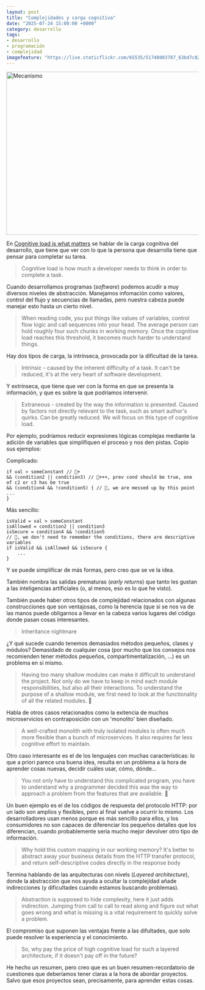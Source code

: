 ```yaml
---
layout: post
title: "Complejidades y carga cognitiva"
date: "2025-07-24 15:00:00 +0000"
category: desarrollo
tags:
- desarrollo
- programación
- complejidad
imagefeature: "https://live.staticflickr.com/65535/51748003787_63bd7c82bc_z.jpg"
---
```

<a data-flickr-embed="true" href="https://www.flickr.com/photos/fernand0/51748003787/in/dateposted/" title="Mecanismo"><img src="https://live.staticflickr.com/65535/51748003787_63bd7c82bc_z.jpg" width="640" height="427" alt="Mecanismo"/></a><script async src="//embedr.flickr.com/assets/client-code.js" charset="utf-8"></script>

En [Cognitive load is what matters](https://minds.md/zakirullin/cognitive) se hablar de la carga cognitiva del desarrollo, que tiene que ver con lo que la persona que desarrolla tiene que pensar para completar su tarea.

> Cognitive load is how much a developer needs to think in order to complete a task.

Cuando desarrollamos programas (*software*) podemos acudir a muy diversos niveles de abstracción. Manejamos infomación como valores, control del flujo y secuencias de llamadas, pero nuestra cabeza puede manejar esto hasta un cierto nivel.

> When reading code, you put things like values of variables, control flow logic and call sequences into your head. The average person can hold roughly four such chunks in working memory. Once the cognitive load reaches this threshold, it becomes much harder to understand things.

Hay dos tipos de carga, la intrínseca, provocada por la dificultad de la tarea.

> Intrinsic - caused by the inherent difficulty of a task. It can't be reduced, it's at the very heart of software development.

Y extrínseca, que tiene que ver con la forma en que se presenta la información, y que es sobre la que podríamos intervenir.

> Extraneous - created by the way the information is presented. Caused by factors not directly relevant to the task, such as smart author's quirks. Can be greatly reduced. We will focus on this type of cognitive load.

Por ejemplo, podríamos reducir expresiones lógicas complejas mediante la adición de variables que simplifiquen el proceso y nos den pistas. Copio sus ejemplos:

Complicado:

    if val > someConstant // 🧠+
    && (condition2 || condition3) // 🧠+++, prev cond should be true, one of c2 or c3 has be true
    && (condition4 && !condition5) { // 🤯, we are messed up by this point
    ...
    }

Más sencillo:

    isValid = val > someConstant
    isAllowed = condition2 || condition3
    isSecure = condition4 && !condition5
    // 🧠, we don't need to remember the conditions, there are descriptive variables
    if isValid && isAllowed && isSecure {
        ...
    }

Y se puede simplificar de más formas, pero creo que se ve la idea.

También nombra las salidas prematuras (*early returns*) que tanto les gustan a las inteligencias artificiales (o, al menos, eso es lo que he visto).

También puede haber otros tipos de complejidad relacionados con algunas construcciones que son ventajosas, como la herencia (que si se nos va de las manos puede obligarnos a llevar en la cabeza varios lugares del código donde pasan cosas interesantes.

>  Inheritance nightmare

¿Y qué sucede cuando tenemos demasiados métodos pequeños, clases y módulos?
Demasidado de cualquier cosa (por mucho que los consejos nos recomienden tener métodos pequeños, compartimentalización, ...) es un problema en sí mismo.

> Having too many shallow modules can make it difficult to understand the project. Not only do we have to keep in mind each module responsibilities, but also all their interactions. To understand the purpose of a shallow module, we first need to look at the functionality of all the related modules. 🤯

Habla de otros casos relacionados como la exitencia de muchos microservicios en contraposición con un 'monolito' bien diseñado.

> A well-crafted monolith with truly isolated modules is often much more flexible than a bunch of microservices. It also requires far less cognitive effort to maintain.

Otro caso interesante es el de los lenguajes con muchas características: lo que a priori parece una buena idea, resulta en un problema a la hora de aprender cosas nuevas, decidir cuáles usar, cómo, dónde...

> You not only have to understand this complicated program, you have to understand why a programmer decided this was the way to approach a problem from the features that are available. 🤯

Un buen ejemplo es el de los códigos de respuesta del protocolo HTTP: por un lado son amplios y flexibles, pero al final vuelve a ocurrir lo mismo. Los desarrolladores usan menos porque es más sencillo para ellos, y los consumidores no son capaces de diferenciar los pequeños detalles que los diferencian, cuando probablemente sería mucho mejor devolver otro tipo de información.

> Why hold this custom mapping in our working memory? It's better to abstract away your business details from the HTTP transfer protocol, and return self-descriptive codes directly in the response body

Termina hablando de las arquitecturas con nivels (*Layered architecture*), donde la abstracción que nos ayuda a ocultar la complejidad añade indirecciones (y dificultades cuando estamos buscando problemas).

> Abstraction is supposed to hide complexity, here it just adds indirection. Jumping from call to call to read along and figure out what goes wrong and what is missing is a vital requirement to quickly solve a problem.

El compromiso que suponen las ventajas frente a las difultades, que solo puede resolver la experiencia y el conocimiento.

> So, why pay the price of high cognitive load for such a layered architecture, if it doesn't pay off in the future?

He hecho un resumen, pero creo que es un buen resumen-recordatorio de cuestiones que deberíamos tener claras a la hora de abordar proyectos.
Salvo que esos proyectos sean, precisamente, para aprender estas cosas.




